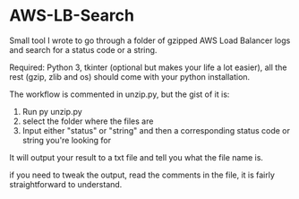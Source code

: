 # AWS-LB-Search
Small tool I wrote to go through a folder of gzipped AWS Load Balancer logs and search for a status code or a string.

Required: Python 3, tkinter (optional but makes your life a lot easier), all the rest (gzip, zlib and os) should come with your python installation.

The workflow is commented in unzip.py, but the gist of it is:
1. Run py unzip.py
2. select the folder where the files are
3. Input either "status" or "string" and then a corresponding status code or string you're looking for

It will output your result to a txt file and tell you what the file name is.

if you need to tweak the output, read the comments in the file, it is fairly straightforward to understand.

